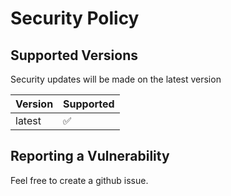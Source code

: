 # Security Policy

## Supported Versions

Security updates will be made on the latest version 

| Version | Supported          |
| ------- | ------------------ |
| latest   | :white_check_mark: |

## Reporting a Vulnerability

Feel free to create a github issue.
